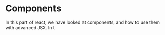 # Components

In this part of react, we have looked at components, and how to use them with advanced JSX.
In t